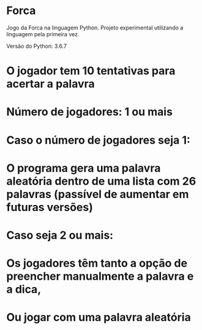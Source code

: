 # Forca
Jogo da Forca na linguagem Python. Projeto experimental utilizando a linguagem pela primeira vez.

Versão do Python: 3.6.7

# O jogador tem 10 tentativas para acertar a palavra
# Número de jogadores: 1 ou mais
# Caso o número de jogadores seja 1:
# O programa gera uma palavra aleatória dentro de uma lista com 26 palavras (passível de aumentar em futuras versões)
# Caso seja 2 ou mais:
# Os jogadores têm tanto a opção de preencher manualmente a palavra e a dica,
# Ou jogar com uma palavra aleatória
